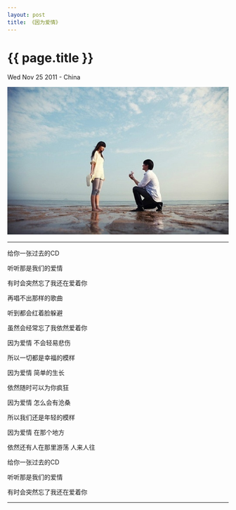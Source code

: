 ```yaml
---
layout: post
title: 《因为爱情》
---
```


{{ page.title }}
================

<p class="meta">Wed Nov 25 2011 - China</p>
<p> <img src="/images/for_love.jpg" alt=""> </p>
<hr />


<p>给你一张过去的CD</p>

<p>听听那是我们的爱情</p>

<p>有时会突然忘了我还在爱着你</p>

<p>再唱不出那样的歌曲</p>

<p>听到都会红着脸躲避</p>

<p>虽然会经常忘了我依然爱着你</p>

<p>因为爱情 不会轻易悲伤</p>

<p>所以一切都是幸福的模样</p>

<p>因为爱情 简单的生长</p>

<p>依然随时可以为你疯狂</p>

<p>因为爱情 怎么会有沧桑</p>

<p>所以我们还是年轻的模样</p>

<p>因为爱情 在那个地方</p>

<p>依然还有人在那里游荡 人来人往</p>

<p>给你一张过去的CD</p>

<p>听听那是我们的爱情</p>

<p>有时会突然忘了我还在爱着你</p>


<hr />
